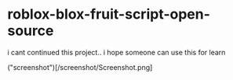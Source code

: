 # roblox-blox-fruit-script-open-source
i cant continued this project.. i hope someone can use this for learn

("screenshot")[/screenshot/Screenshot.png]
